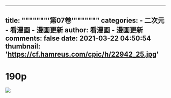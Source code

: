 
---
title: """""""'第07卷'"""""""
categories: 
    - 二次元
    - 看漫画 - 漫画更新
author: 看漫画 - 漫画更新
comments: false
date: 2021-03-22 04:50:54
thumbnail: 'https://cf.hamreus.com/cpic/h/22942_25.jpg'
---

<div>   
<h1>190p</h1>
            <img src="https://cf.hamreus.com/cpic/h/22942_25.jpg" referrerpolicy="no-referrer">  
</div>
            